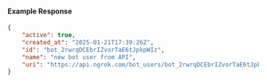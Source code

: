 <!-- Code generated for API Clients. DO NOT EDIT. -->

#### Example Response

```json
{
	"active": true,
	"created_at": "2025-01-21T17:39:26Z",
	"id": "bot_2rwrqDCEbrIZvorTaE6tJpkpWIz",
	"name": "new bot user from API",
	"uri": "https://api.ngrok.com/bot_users/bot_2rwrqDCEbrIZvorTaE6tJpkpWIz"
}
```
